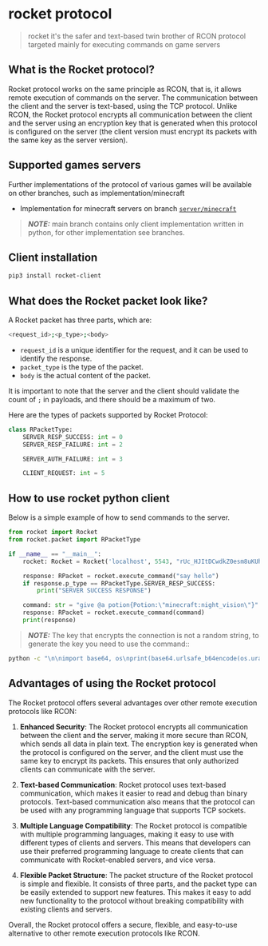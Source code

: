 # rocket protocol
> rocket it's the safer and text-based twin brother of RCON protocol targeted mainly for executing commands on game servers

## What is the Rocket protocol?
Rocket protocol works on the same principle as RCON, that is, it allows remote execution of commands on the server. The communication between the client and the server is text-based, using the TCP protocol. Unlike RCON, the Rocket protocol encrypts all communication between the client and the server using an encryption key that is generated when this protocol is configured on the server (the client version must encrypt its packets with the same key as the server version).

## Supported games servers
Further implementations of the protocol of various games will be available on other branches, such as implementation/minecraft
- Implementation for minecraft servers on branch [`server/minecraft`](https://github.com/sectasy0/rocket/tree/server/minecraft)

> **_NOTE:_**  main branch contains only client implementation written in python, for other implementation see branches.

## Client installation
```sh
pip3 install rocket-client
```

## What does the Rocket packet look like?
A Rocket packet has three parts, which are:

```sh
<request_id>;<p_type>;<body>
```

- `request_id` is a unique identifier for the request, and it can be used to identify the response.
- `packet_type` is the type of the packet.
- `body` is the actual content of the packet.

It is important to note that the server and the client should validate the count of `;` in payloads, and there should be a maximum of two.

Here are the types of packets supported by Rocket Protocol:
```py
class RPacketType:
    SERVER_RESP_SUCCESS: int = 0
    SERVER_RESP_FAILURE: int = 2

    SERVER_AUTH_FAILURE: int = 3

    CLIENT_REQUEST: int = 5
```

## How to use rocket python client
Below is a simple example of how to send commands to the server.
```py
from rocket import Rocket
from rocket.packet import RPacketType

if __name__ == "__main__":
    rocket: Rocket = Rocket('localhost', 5543, "rUc_HJItDCwdkZ0esm8uKUh4yIc8GsYSTNFQleUcmI0=")

    response: RPacket = rocket.execute_command("say hello")
    if response.p_type == RPacketType.SERVER_RESP_SUCCESS:
        print("SERVER SUCCESS RESPONSE")

    command: str = "give @a potion{Potion:\"minecraft:night_vision\"}"
    response: RPacket = rocket.execute_command(command)
    print(response)
```

> **_NOTE:_**  The key that encrypts the connection is not a random string, to generate the key you need to use the command::
```sh
python -c "\n\nimport base64, os\nprint(base64.urlsafe_b64encode(os.urandom(32)).decode('utf-8'))"
```

## Advantages of using the Rocket protocol
The Rocket protocol offers several advantages over other remote execution protocols like RCON:

1. __Enhanced Security__: The Rocket protocol encrypts all communication between the client and the server, making it more secure than RCON, which sends all data in plain text. The encryption key is generated when the protocol is configured on the server, and the client must use the same key to encrypt its packets. This ensures that only authorized clients can communicate with the server.

2. __Text-based Communication__: Rocket protocol uses text-based communication, which makes it easier to read and debug than binary protocols. Text-based communication also means that the protocol can be used with any programming language that supports TCP sockets.

3. __Multiple Language Compatibility__: The Rocket protocol is compatible with multiple programming languages, making it easy to use with different types of clients and servers. This means that developers can use their preferred programming language to create clients that can communicate with Rocket-enabled servers, and vice versa.

4. __Flexible Packet Structure__: The packet structure of the Rocket protocol is simple and flexible. It consists of three parts, and the packet type can be easily extended to support new features. This makes it easy to add new functionality to the protocol without breaking compatibility with existing clients and servers.

Overall, the Rocket protocol offers a secure, flexible, and easy-to-use alternative to other remote execution protocols like RCON.



